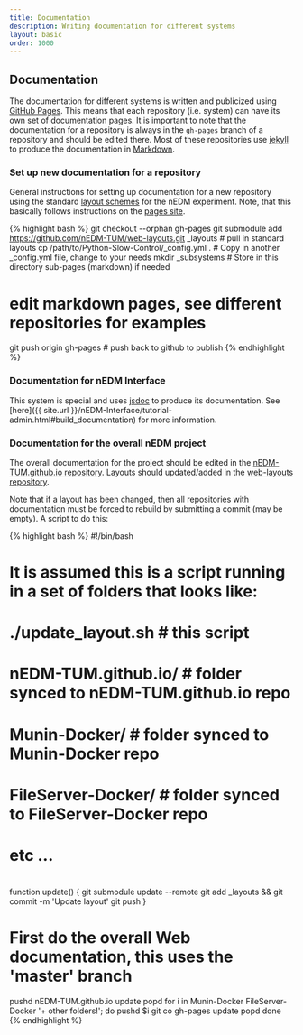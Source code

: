 ```yaml
---
title: Documentation
description: Writing documentation for different systems
layout: basic
order: 1000
---
```


## Documentation

The documentation for different systems is written and publicized using
[GitHub Pages](https://pages.github.com/).  This means that each repository
(i.e. system) can have its own set of documentation pages.  It is important to
note that the documentation for a repository is always in the `gh-pages` branch
of a repository and should be edited there.  Most of these repositories use
[jekyll](https://help.github.com/articles/using-jekyll-with-pages/) to produce
the documentation in
[Markdown](https://github.com/adam-p/markdown-here/wiki/Markdown-Cheatsheet).

### Set up new documentation for a repository

General instructions for setting up documentation for a new repository using
the standard [layout schemes](https://github.com/nEDM-TUM/web-layouts) for the
nEDM experiment.  Note, that this basically follows instructions on the
[pages site](https://pages.github.com/).

{% highlight bash %}
git checkout --orphan gh-pages
git submodule add https://github.com/nEDM-TUM/web-layouts.git _layouts # pull in standard layouts
cp /path/to/Python-Slow-Control/_config.yml . # Copy in another _config.yml file, change to your needs
mkdir _subsystems # Store in this directory sub-pages (markdown) if needed
# edit markdown pages, see different repositories for examples
git push origin gh-pages # push back to github to publish
{% endhighlight %}

### Documentation for nEDM Interface

This system is special and uses [jsdoc](http://usejsdoc.org/) to produce its
documentation.  See [here]({{ site.url }}/nEDM-Interface/tutorial-admin.html#build_documentation)
for more information.

### Documentation for the overall nEDM project

The overall documentation for the project should be edited in the
[nEDM-TUM.github.io repository](https://github.com/nEDM-TUM/nEDM-TUM.github.io).
Layouts should updated/added in the [web-layouts repository](https://github.com/nEDM-TUM/web-layouts).

Note that if a layout has been changed, then all repositories with
documentation must be forced to rebuild by submitting a commit (may be empty).
A script to do this:

{% highlight bash %}
#!/bin/bash

# It is assumed this is a script running in a set of folders that looks like:
#
# ./update_layout.sh # this script
# nEDM-TUM.github.io/ # folder synced to nEDM-TUM.github.io repo
# Munin-Docker/ # folder synced to Munin-Docker repo
# FileServer-Docker/ # folder synced to FileServer-Docker repo
# etc ...
#

function update() {
 git submodule update --remote
 git add _layouts && git commit -m 'Update layout'
 git push
}

# First do the overall Web documentation, this uses the 'master' branch
pushd nEDM-TUM.github.io
update
popd
for i in Munin-Docker FileServer-Docker '+ other folders!'; do
 pushd $i
 git co gh-pages
 update
 popd
done
{% endhighlight %}



